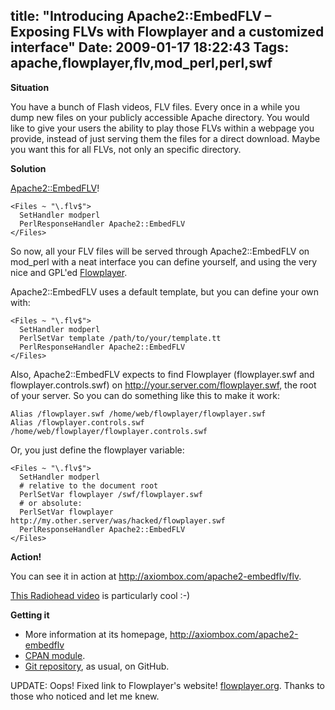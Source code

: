 title: "Introducing Apache2::EmbedFLV – Exposing FLVs with Flowplayer and a customized interface"
Date: 2009-01-17 18:22:43
Tags: apache,flowplayer,flv,mod_perl,perl,swf
---
<strong>Situation</strong>

You have a bunch of Flash videos, FLV files. Every once in a while you dump new files on your publicly accessible Apache directory. You would like to give your users the ability to play those FLVs within a webpage you provide, instead of just serving them the files for a direct download. Maybe you want this for all FLVs, not only an specific directory.

<strong>Solution</strong>

<a href="http://axiombox.com/apache2-embedflv">Apache2::EmbedFLV</a>!
<pre><code>&lt;Files ~ "\.flv$"&gt;
  SetHandler modperl
  PerlResponseHandler Apache2::EmbedFLV
&lt;/Files&gt;
</code></pre>
So now, all your FLV files will be served through Apache2::EmbedFLV on mod_perl with a neat interface you can define yourself, and using the very nice and GPL'ed <a href="http://flowplayer.org">Flowplayer</a>.

Apache2::EmbedFLV uses a default template, but you can define your own with:
<pre><code>&lt;Files ~ "\.flv$"&gt;
  SetHandler modperl
  PerlSetVar template /path/to/your/template.tt
  PerlResponseHandler Apache2::EmbedFLV
&lt;/Files&gt;</code></pre>
Also, Apache2::EmbedFLV expects to find Flowplayer (flowplayer.swf and flowplayer.controls.swf) on http://your.server.com/flowplayer.swf, the root of your server. So you can do something like this to make it work:
<pre><code>Alias /flowplayer.swf /home/web/flowplayer/flowplayer.swf
Alias /flowplayer.controls.swf /home/web/flowplayer/flowplayer.controls.swf</code></pre>
Or, you just define the flowplayer variable:
<pre><code>&lt;Files ~ "\.flv$"&gt;
  SetHandler modperl
  # relative to the document root
  PerlSetVar flowplayer /swf/flowplayer.swf
  # or absolute:
  PerlSetVar flowplayer http://my.other.server/was/hacked/flowplayer.swf
  PerlResponseHandler Apache2::EmbedFLV
&lt;/Files&gt;</code></pre>
<strong>Action!</strong>

You can see it in action at <a href="http://axiombox.com/apache2-embedflv/flv">http://axiombox.com/apache2-embedflv/flv</a>.

<a href="http://axiombox.com/apache2-embedflv/flv/radiohead_bodysnatchers2.flv">This Radiohead video</a> is particularly cool :-)

<strong>Getting it</strong>
<ul>
	<li>More information at its homepage, <a href="http://axiombox.com/apache2-embedflv">http://axiombox.com/apache2-embedflv</a></li>
	<li><a href="http://search.cpan.org/~damog/Apache2-EmbedFLV-0.2/">CPAN module</a>.</li>
	<li><a href="http://github.com/damog/apache2-embedflv">Git repository</a>, as usual, on GitHub.</li>
</ul>
UPDATE: Oops! Fixed link to Flowplayer's website! <a href="http://flowplayer.org">flowplayer.org</a>. Thanks to those who noticed and let me knew.